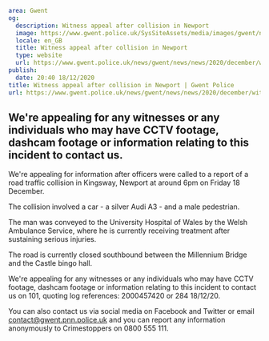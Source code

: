 ```yaml
area: Gwent
og:
  description: Witness appeal after collision in Newport
  image: https://www.gwent.police.uk/SysSiteAssets/media/images/gwent/news/standard-news-images/can_you_help_latest_eng.jpg?crop=(0,57,1250,715)&amp;w=600&amp;h=300&amp;scale=both
  locale: en_GB
  title: Witness appeal after collision in Newport
  type: website
  url: https://www.gwent.police.uk/news/gwent/news/news/2020/december/witness-appeal-following-road-traffic-collision-in-newport/
publish:
  date: 20:40 18/12/2020
title: Witness appeal after collision in Newport | Gwent Police
url: https://www.gwent.police.uk/news/gwent/news/news/2020/december/witness-appeal-following-road-traffic-collision-in-newport/
```

## We're appealing for any witnesses or any individuals who may have CCTV footage, dashcam footage or information relating to this incident to contact us.

We're appealing for information after officers were called to a report of a road traffic collision in Kingsway, Newport at around 6pm on Friday 18 December.

The collision involved a car - a silver Audi A3 - and a male pedestrian.

The man was conveyed to the University Hospital of Wales by the Welsh Ambulance Service, where he is currently receiving treatment after sustaining serious injuries.

The road is currently closed southbound between the Millennium Bridge and the Castle bingo hall.

We're appealing for any witnesses or any individuals who may have CCTV footage, dashcam footage or information relating to this incident to contact us on 101, quoting log references: 2000457420 or 284 18/12/20.

You can also contact us via social media on Facebook and Twitter or email contact@gwent.pnn.police.uk and you can report any information anonymously to Crimestoppers on 0800 555 111.
